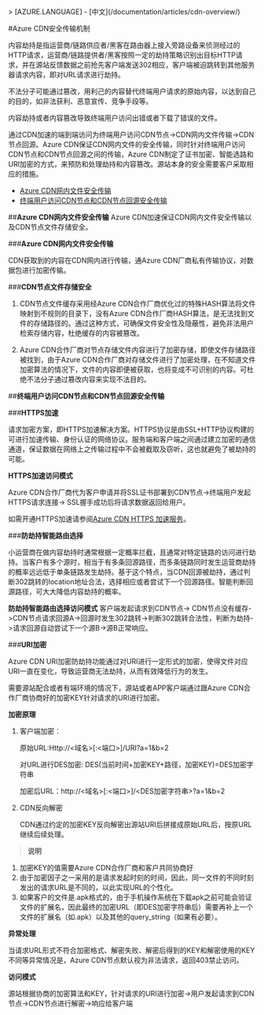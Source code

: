 <properties linkid="dev-net-common-tasks-cdn" urlDisplayName="CDN" pageTitle="Overview of Azure CDN in China - Azure feature guide" metaKeywords="Azure CDN, Azure CDN, Azure blobs, Azure caching, Azure add-ons, CDN, CDN加速, CDN服务, 主流CDN, 多场景加速, 免费CDN, CDN网站加速, 网站加速, 网页加速, 静态加速, 下载加速, VOD加速, 流媒体直播加速, 云服务,  存储账户,缓存刷新, 回源, 云加速, 加速效果, 节点, 流量, CNAME, 带宽, 网速, 防盗链,https加速, 低成本带宽, 访问加速, 小文件加速, 下载加速, 大文件加速, 流媒体加速, HTTPS安全加速, 缓存刷新, 内容预加载, 防盗链, 日志下载, CDN技术文档, CDN帮助文档, CDN FAQ" description="Learn the overview of Azure CDN, advantages, typical scenarios and key features." metaCanonical="" services="" documentationCenter=".NET" title="" authors="" solutions="" manager="" editor="" />
<tags ms.service="cdn"
    ms.date="4/7/2016"
    wacn.date="4/7/2016"
    wacn.lang="cn"
    />
> [AZURE.LANGUAGE]
- [中文](/documentation/articles/cdn-overview/)

#Azure CDN安全传输机制


内容劫持是指运营商/链路供应者/黑客在路由器上接入旁路设备来侦测经过的HTTP请求，运营商/链路提供者/黑客按照一定的劫持策略识别出目标HTTP请求，并在源站反馈数据之前抢先客户端发送302相应，客户端被迫跳转到其他服务器请求内容，即对URL请求进行劫持。

不法分子可能通过篡改，用利己的内容替代终端用户请求的原始内容，以达到自己的目的，如非法获利、恶意宣传、竞争手段等。

内容劫持或者内容篡改导致终端用户访问出错或者下载了错误的文件。

通过CDN加速的端到端访问为终端用户访问CDN节点->CDN网内文件传输->CDN节点回源。Azure CDN保证CDN网内文件的安全传输，同时针对终端用户访问CDN节点和CDN节点回源之间的传输，Azure CDN制定了证书加密、智能选路和URI加密的方式，来预防和处理劫持和内容篡改。源站本身的安全需要客户采取相应的措施。

+ [Azure CDN网内文件安全传输](#step1)
+ [终端用户访问CDN节点和CDN节点回源安全传输](#step2)


##**Azure CDN网内文件安全传输**<a id="step1"></a>
Azure CDN加速保证CDN网内文件安全传输以及CDN节点文件存储安全。

###**Azure CDN网内文件安全传输**

CDN获取到的内容在CDN网内进行传输，通Azure CDN厂商私有传输协议，对数据包进行加密传输。

###**CDN节点文件存储安全**

1.	CDN节点文件缓存采用经Azure CDN合作厂商优化过的特殊HASH算法将文件映射到不规则的目录下，没有Azure CDN合作厂商HASH算法，是无法找到文件的存储路径的。通过这种方式，可确保文件安全性及隐蔽性，避免非法用户检索存储内容，杜绝缓存的内容被篡改。

2.	 Azure CDN合作厂商对节点存储文件内容进行了加密存储，即使文件存储路径被找到，由于Azure CDN合作厂商对存储文件进行了加密处理，在不知道文件加密算法的情况下，文件的内容即便被获取，也将变成不可识别的内容。可杜绝不法分子通过篡改内容来实现不法目的。


##**终端用户访问CDN节点和CDN节点回源安全传输**<a id="step2"></a>

###**HTTPS加速**

请求加密方案，即HTTPS加速解决方案。HTTPS协议是由SSL+HTTP协议构建的可进行加速传输、身份认证的网络协议。服务端和客户端之间通过建立加密的通信通道，保证数据在网络上之传输过程中不会被截取及窃听，这也就避免了被劫持的可能。

**HTTPS加速访问模式**

Azure CDN合作厂商代为客户申请并将SSL证书部署到CDN节点->终端用户发起HTTPS请求连接-> SSL握手成功后将请求数据返回给用户。

如需开通HTTPS加速请参阅[Azure CDN HTTPS 加速服务](https://www.azure.cn/documentation/articles/cdn-https-how-to/)。

###**防劫持智能路由选择**

小运营商在做内容劫持时通常根据一定概率拦截，且通常对特定链路的访问进行劫持。当客户有多个源时，相当于有多条回源路径，而多条链路同时发生运营商劫持的概率远远低于单条链路发生劫持。基于这个特点，当CDN回源被劫持，通过判断302跳转的location地址合法，选择相应或者尝试下一个回源路径。智能判断回源路径，可大大降低内容劫持的概率。

**防劫持智能路由选择访问模式**
客户端发起请求到CDN节点-> CDN节点没有缓存->CDN节点请求回源A->回源时发生302跳转->判断302跳转合法性，判断为劫持->请求回源自动尝试下一个源B->源B正常响应。

###**URI加密**

Azure CDN URI加密防劫持功能通过对URI进行一定形式的加密，使得文件对应URI一直在变化，导致运营商无法劫持，从而有效降低行为的发生。

需要源站配合或者有端环境的情况下，源站或者APP客户端通过跟Azure CDN合作厂商协商好的加密KEY针对请求的URI进行加密。

**加密原理**

1. 客户端加密：

    原始URL:Http://<域名>[:<端口>]/URI?a=1&b=2

    对URL进行DES加密: DES(当前时间+加密KEY+路径，加密KEY)=DES加密字符串

    加密后URL：http://<域名>[:<端口>]/<DES加密字符串>?a=1&b=2

2. CDN反向解密

    CDN通过约定的加密KEY反向解密出源站URI后拼接成原始URL后，按原URL继续后续处理。

>**说明**

1. 加密KEY的值需要Azure CDN合作厂商和客户共同协商好
2. 由于加密因子之一采用的是请求发起时刻的时间，因此，同一文件的不同时刻发出的请求URL是不同的，以此实现URL的个性化。
3. 如果客户的文件是.apk格式的，由于手机操作系统在下载apk之前可能会验证文件的扩展名，因此最终的加密URL（即DES加密字符串后）需要再补上一个文件的扩展名（如.apk）以及其他的query_string（如果有必要）。

**异常处理**

当请求URL形式不符合加密格式、解密失败、解密后得到的KEY和解密使用的KEY不同等异常情况是，Azure CDN节点默认视为非法请求，返回403禁止访问。

**访问模式**

源站根据协商的加密算法和KEY，针对请求的URI进行加密->用户发起请求到CDN节点->CDN节点进行解密->响应给客户端




